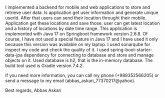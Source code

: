 I implemented a backend for mobile and web applications to store and retrieve user data.
Is application get user information and generate unique userId. After that users can send their location throught their mobile. Application get these locations and save those. 
user can get latest location and a history of locations by date time range.
This application is implemented with Java 17 on Springboot framework version 2.6.8.
Of course, I have not used a special feature in Java 17 and I have used it only because this version was available on my laptop.
I used sonarqube for inspect my code and check the quality of it.
I used spring-boot-starter-data-jpa dependency for connecting to database and store and manage objects on it.
Used database is h2, that is the in-memory database.
The build tool used is Gradle version 7.4.2.

If you need more information, you can call my phone (+989352566205) or send a message to my email (abbas_askari_77370217@yahoo).

Best regards,
Abbas Askari